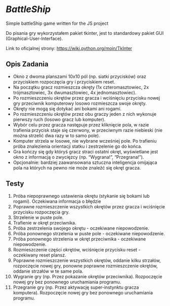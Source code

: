 # ***BattleShip***

Simple battleShip game written for the JS project

Do pisania gry wykorzystałem pakiet tkinter, jest to standardowy pakiet GUI (Graphical-User-Interface).

Link to oficjalnej strony:  https://wiki.python.org/moin/TkInter


## **Opis Zadania**
  * Okno z dwoma planszami 10x10 pól (np. siatki przycisków) oraz
  przyciskiem rozpoczęcia gry i przyciskiem reset.
  * Na początku gracz rozmieszcza okręty (1x czteromasztowiec, 2x trójmasztowiec, 3x
  dwumasztowiec, 4x jednomasztowiec).
  * Po rozmieszczeniu okrętów przez gracza i wciśnięciu przycisku nowej gry
  przeciwnik komputerowy losowo rozmieszcza swoje okręty.
  * Okręty nie mogą się dotykać ani bokami ani rogami.
  * Po rozmieszczeniu okrętów przez obu graczy jeden z nich wykonuje pierwszy ruch
  (losowo gracz lub komputer).
  * Wybór celu przez gracza następuje przez kliknięcie pola, w razie trafienia przycisk
  staje się czerwony, w przeciwnym razie niebieski (nie można strzelić dwa razy w to
  samo pole).
  * Komputer strzela w losowe, nie wybrane wcześniej pole. Po trafieniu próba
  znalezienia orientacji statku i zestrzelenie go do końca.
  * Gra kończy się gdy któryś gracz straci ostatni okręt, wyświetlane jest okno
  z informacją o zwycięzcy (np. “Wygrana!”, “Przegrana!”).
  * Opcjonalnie: bardziej zaawansowana sztuczna inteligencja omijająca pola na
  których na pewno nie może znaleźć się okręt gracza.
  
## **Testy**
  1. Próba niepoprawnego ustawienia okrętu (stykanie się bokami lub
  rogami). Oczekiwana informacja o błędzie
  2. Poprawne rozmieszczenie wszystkich okrętów przez gracza i wciśnięcie
  przycisku rozpoczęcia gry.
  3. Strzelenie w puste pole.
  4. Trafienie w okręt przeciwnika.
  5. Próba zestrzelenia swojego okrętu - oczekiwane niepowodzenie.
  6. Próba ponownego strzelenia w puste pole - oczekiwane niepowodzenie.
  7. Próba ponownego strzelenia w okręt przeciwnika - oczekiwane niepowodzenie.
  8. Rozmieszczenie części okrętów, wciśnięcie przycisku reset - oczekiwany
  reset plansz.
  9. Poprawne rozmieszczenie wszystkich okrętów, oddanie kilku strzałów, rozpoczęcie
  nowej gry, ponowne poprawne rozmieszczenie okrętów, oddanie strzałów w te same
  pola.
  10. Wygranie gry (np. Przez pokazanie okrętów przeciwnika). Rozpoczęcie nowej
  gry bez ponownego uruchamiania programu.
  11. Przegranie gry (np. Przez aktywację super-instynktu gracza komputera).
  Rozpoczęcie nowej gry bez ponownego uruchamiania programu.
